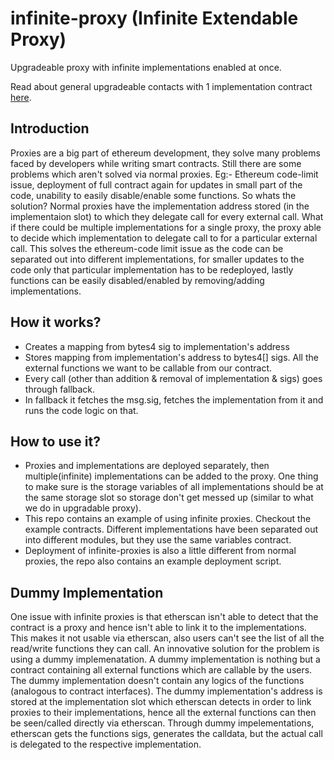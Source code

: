 # infinite-proxy (Infinite Extendable Proxy)

Upgradeable proxy with infinite implementations enabled at once.

Read about general upgradeable contacts with 1 implementation contract [here](https://docs.openzeppelin.com/upgrades-plugins/1.x/writing-upgradeable).

## Introduction
Proxies are a big part of ethereum development, they solve many problems faced by developers while writing smart contracts. Still there are some problems which aren't solved via normal proxies. Eg:- Ethereum code-limit issue, deployment of full contract again for updates in small part of the code, unability to easily disable/enable some functions.
So whats the solution? Normal proxies have the implementation address stored (in the implementaion slot) to which they delegate call for every external call. What if there could be multiple implementations for a single proxy, the proxy able to decide which implementation to delegate call to for a particular external call. This solves the ethereum-code limit issue as the code can be separated out into different implementations, for smaller updates to the code only that particular implementation has to be redeployed, lastly functions can be easily disabled/enabled by removing/adding implementations.

## How it works?
- Creates a mapping from bytes4 sig to implementation's address
- Stores mapping from implementation's address to bytes4[] sigs. All the external functions we want to be callable from our contract.
- Every call (other than addition & removal of implementation & sigs) goes through fallback.
- In fallback it fetches the msg.sig, fetches the implementation from it and runs the code logic on that.

## How to use it?
- Proxies and implementations are deployed separately, then multiple(infinite) implementations can be added to the proxy. One thing to make sure is the storage variables of all implementations should be at the same storage slot so storage don't get messed up (similar to what we do in upgradable proxy).
- This repo contains an example of using infinite proxies. Checkout the example contracts. Different implementations have been separated out into different modules, but they use the same variables contract.
- Deployment of infinite-proxies is also a little different from normal proxies, the repo also contains an example deployment script.

## Dummy Implementation
One issue with infinite proxies is that etherscan isn't able to detect that the contract is a proxy and hence isn't able to link it to the implementations. This makes it not usable via etherscan, also users can't see the list of all the read/write functions they can call.
An innovative solution for the problem is using a dummy implemenatation. A dummy implementation is nothing but a contract containing all external functions which are callable by the users. The dummy implementation doesn't contain any logics of the functions (analogous to contract interfaces). The dummy implementation's address is stored at the implementation slot which etherscan detects in order to link proxies to their implementations, hence all the external functions can then be seen/called directly via etherscan. Through dummy impelementations, etherscan gets the functions sigs, generates the calldata, but the actual call is delegated to the respective implementation.
